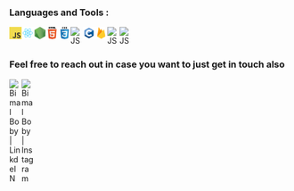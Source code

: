 

### Languages and Tools :


  <img align="left" alt="JS" width="22px" src="https://raw.githubusercontent.com/github/explore/80688e429a7d4ef2fca1e82350fe8e3517d3494d/topics/javascript/javascript.png" />
   <img align="left" alt="JS" width="22px" src="https://raw.githubusercontent.com/github/explore/80688e429a7d4ef2fca1e82350fe8e3517d3494d/topics/react/react.png" />
    <img align="left" alt="JS" width="22px" src="https://raw.githubusercontent.com/github/explore/80688e429a7d4ef2fca1e82350fe8e3517d3494d/topics/nodejs/nodejs.png" />
     <img align="left" alt="JS" width="22px" src="https://raw.githubusercontent.com/github/explore/80688e429a7d4ef2fca1e82350fe8e3517d3494d/topics/html/html.png" />
    <img align="left" alt="JS" width="22px" src="https://raw.githubusercontent.com/github/explore/80688e429a7d4ef2fca1e82350fe8e3517d3494d/topics/css/css.png" />
  <img align="left" alt="JS" width="22px" src="https://avatars.githubusercontent.com/u/45120?s=40&v=4" />
   <img align="left" alt="JS" width="22px" src="https://raw.githubusercontent.com/github/explore/80688e429a7d4ef2fca1e82350fe8e3517d3494d/topics/c/c.png" />
      <img align="left" alt="JS" width="22px" src="https://raw.githubusercontent.com/github/explore/80688e429a7d4ef2fca1e82350fe8e3517d3494d/topics/firebase/firebase.png" />
  <img align="left" alt="JS" width="22px" src="https://avatars.githubusercontent.com/u/9919?s=40&v=4" />
 
  <img align="left" alt="JS" width="22px" src="https://www.google.com/imgres?imgurl=https%3A%2F%2Ficon2.cleanpng.com%2F20190726%2Fuli%2Fkisspng-solidity-smart-contract-programming-language-ether-blockchain-development-bearplex-5d3afdfe93fac2.9289112115641471986061.jpg&tbnid=Rovou2mfIgfkqM&vet=12ahUKEwjPx4rL55f-AhWa8nMBHdGGDDoQMygGegUIARDRAQ..i&imgrefurl=https%3A%2F%2Fwww.cleanpng.com%2Ffree%2Fsolidity.html&docid=8Epfw1UF9WwO4M&w=260&h=260&q=solidity%20logo&ved=2ahUKEwjPx4rL55f-AhWa8nMBHdGGDDoQMygGegUIARDRAQ" />
  
 

<br />
<br />

### Feel free to reach out in case you want to just get in touch also  


<a href="https://www.linkedin.com/in/bimal-boby-8166591b4/">
  <img align="left" alt="Bimal Boby | LinkdeIN" width="22px" src="https://cdn.jsdelivr.net/npm/simple-icons@v3/icons/linkedin.svg" />
</a>
<a href="https://www.instagram.com/bimal_boby/">
  <img align="left" alt="Bimal Boby | Instagram" width="22px" src="https://cdn.jsdelivr.net/npm/simple-icons@v3/icons/instagram.svg" />
</a>

<br />
<br />


